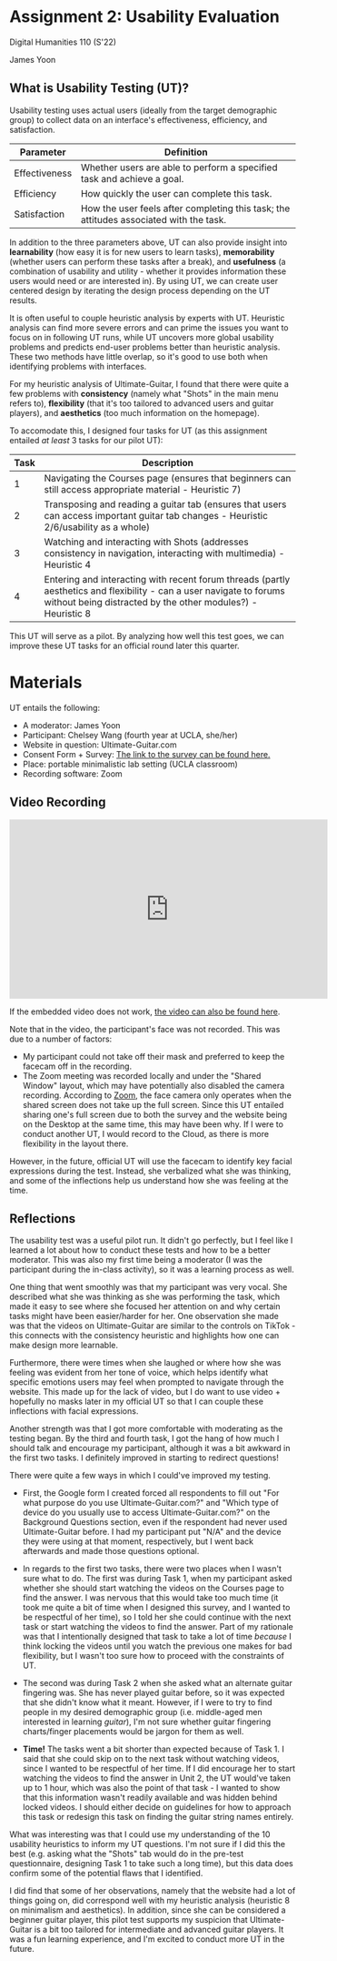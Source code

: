 # Assignment 2: Usability Evaluation

Digital Humanities 110 (S'22)

James Yoon



## What is Usability Testing (UT)?

Usability testing uses actual users (ideally from the target demographic group) to collect data on an interface's effectiveness, efficiency, and satisfaction.

| Parameter      | Definition |
| ----------- | ----------- |
| Effectiveness      | Whether users are able to perform a specified task and achieve a goal.       |
| Efficiency   | How quickly the user can complete this task.        |
| Satisfaction   | How the user feels after completing this task; the attitudes associated with the task.        |

In addition to the three parameters above, UT can also provide insight into **learnability** (how easy it is for new users to learn tasks), **memorability** (whether users can perform these tasks after a break), and **usefulness** (a combination of usability and utility - whether it provides information these users would need or are interested in). By using UT, we can create user centered design by iterating the design process depending on the UT results. 

It is often useful to couple heuristic analysis by experts with UT. Heuristic analysis can find more severe errors and can prime the issues you want to focus on in following UT runs, while UT uncovers more global usability problems and predicts end-user problems better than heuristic analysis. These two methods have little overlap, so it's good to use both when identifying problems with interfaces.

For my heuristic analysis of Ultimate-Guitar, I found that there were quite a few problems with **consistency** (namely what "Shots" in the main menu refers to), **flexibility** (that it's too tailored to advanced users and guitar players), and **aesthetics** (too much information on the homepage). 

To accomodate this, I designed four tasks for UT (as this assignment entailed *at least* 3 tasks for our pilot UT): 

| Task      | Description |
| ----------- | ----------- |
| 1      | Navigating the Courses page (ensures that beginners can still access appropriate material - Heuristic 7)       |
| 2   | Transposing and reading a guitar tab (ensures that users can access important guitar tab changes - Heuristic 2/6/usability as a whole) |
| 3   | Watching and interacting with Shots (addresses consistency in navigation, interacting with multimedia) - Heuristic 4   |
| 4   | Entering and interacting with recent forum threads (partly aesthetics and flexibility - can a user navigate to forums without being distracted by the other modules?) - Heuristic 8 |


This UT will serve as a pilot. By analyzing how well this test goes, we can improve these UT tasks for an official round later this quarter.

# Materials

UT entails the following:

- A moderator: James Yoon
- Participant: Chelsey Wang (fourth year at UCLA, she/her)
- Website in question: Ultimate-Guitar.com
- Consent Form + Survey: [The link to the survey can be found here.](https://forms.gle/CzKvjCVuCQqvn1zn7)
- Place: portable minimalistic lab setting (UCLA classroom)
- Recording software: Zoom

## Video Recording

<iframe width="560" height="315" src="https://www.youtube.com/embed/BZpGUiXzvVM" title="YouTube video player" frameborder="0" allow="accelerometer; autoplay; clipboard-write; encrypted-media; gyroscope; picture-in-picture" allowfullscreen></iframe>

If the embedded video does not work, [the video can also be found here](https://www.youtube.com/watch?v=BZpGUiXzvVM&ab_channel=JamesYoon).

Note that in the video, the participant's face was not recorded. This was due to a number of factors:

- My participant could not take off their mask and preferred to keep the facecam off in the recording.
- The Zoom meeting was recorded locally and under the "Shared Window" layout, which may have potentially also disabled the camera recording. According to [Zoom](https://support.zoom.us/hc/en-us/articles/360025561091-Recording-layouts), the face camera only operates when the shared screen does not take up the full screen. Since this UT entailed sharing one's full screen due to both the survey and the website being on the Desktop at the same time, this may have been why. If I were to conduct another UT, I would record to the Cloud, as there is more flexibility in the layout there.

However, in the future, official UT will use the facecam to identify key facial expressions during the test. Instead, she verbalized what she was thinking, and some of the inflections help us understand how she was feeling at the time.

## Reflections

The usability test was a useful pilot run. It didn't go perfectly, but I feel like I learned a lot about how to conduct these tests and how to be a better moderator. This was also my first time being a moderator (I was the participant during the in-class activity), so it was a learning process as well.

One thing that went smoothly was that my participant was very vocal. She described what she was thinking as she was performing the task, which made it easy to see where she focused her attention on and why certain tasks might have been easier/harder for her. One observation she made was that the videos on Ultimate-Guitar are similar to the controls on TikTok - this connects with the consistency heuristic and highlights how one can make design more learnable. 

Furthermore, there were times when she laughed or where how she was feeling was evident from her tone of voice, which helps identify what specific emotions users may feel when prompted to navigate through the website. This made up for the lack of video, but I do want to use video + hopefully no masks later in my official UT so that I can couple these inflections with facial expressions.

Another strength was that I got more comfortable with moderating as the testing began. By the third and fourth task, I got the hang of how much I should talk and encourage my participant, although it was a bit awkward in the first two tasks. I definitely improved in starting to redirect questions!

There were quite a few ways in which I could've improved my testing.

- First, the Google form I created forced all respondents to fill out "For what purpose do you use Ultimate-Guitar.com?" and "Which type of device do you usually use to access Ultimate-Guitar.com?" on the Background Questions section, even if the respondent had never used Ultimate-Guitar before. I had my participant put "N/A" and the device they were using at that moment, respectively, but I went back afterwards and made those questions optional. 


- In regards to the first two tasks, there were two places when I wasn't sure what to do. The first was during Task 1, when my participant asked whether she should start watching the videos on the Courses page to find the answer. I was nervous that this would take too much time (it took me quite a bit of time when I designed this survey, and I wanted to be respectful of her time), so I told her she could continue with the next task or start watching the videos to find the answer. Part of my rationale was that I intentionally designed that task to take a lot of time *because* I think locking the videos until you watch the previous one makes for bad flexibility, but I wasn't too sure how to proceed with the constraints of UT.

- The second was during Task 2 when she asked what an alternate guitar fingering was. She has never played guitar before, so it was expected that she didn't know what it meant. However, if I were to try to find people in my desired demographic group (i.e. middle-aged men interested in learning *guitar*), I'm not sure whether guitar fingering charts/finger placements would be jargon for them as well. 

- **Time!** The tasks went a bit shorter than expected because of Task 1. I said that she could skip on to the next task without watching videos, since I wanted to be respectful of her time. If I did encourage her to start watching the videos to find the answer in Unit 2, the UT would've taken up to 1 hour, which was also the point of that task - I wanted to show that this information wasn't readily available and was hidden behind locked videos. I should either decide on guidelines for how to approach this task or redesign this task on finding the guitar string names entirely.

What was interesting was that I could use my understanding of the 10 usability heuristics to inform my UT questions. I'm not sure if I did this the best (e.g. asking what the "Shots" tab would do in the pre-test questionnaire, designing Task 1 to take such a long time), but this data does confirm some of the potential flaws that I identified.


I did find that some of her observations, namely that the website had a lot of things going on, did correspond well with my heuristic analysis (heuristic 8 on minimalism and aesthetics). In addition, since she can be considered a beginner guitar player, this pilot test supports my suspicion that Ultimate-Guitar is a bit too tailored for intermediate and advanced guitar players. It was a fun learning experience, and I'm excited to conduct more UT in the future.
